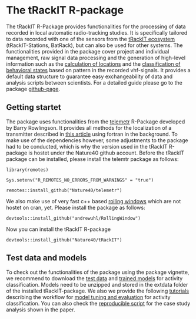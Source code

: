 # The tRackIT R-package

The tRackIT R-Package provides functionalities for the processing of data recorded in local automatic radio-tracking studies. It is specifically tailored to data recorded with one of the sensors from the [tRackIT ecosystem](https://dx.doi.org/10.18420/informatik2021-035) (tRackIT-Stations, BatRack), but can also be used for other systems. The functionalities provided in the package cover project and individual management, raw signal data processing and the generation of high-level information such as the [calculation of locations]( https://doi.org/10.1111/2041-210X.13294) and the [classification of behavioral states](https://doi.org/10.1101/2022.03.22.485147)  based on pattern in the recorded vhf-signals. It provides a default data structure to guarantee easy exchangeability of data and analysis scripts between scientists. For a detailed guide please go to the package [github-page](https://nature40.github.io/tRackIT/). 

## Getting startet

The package uses functionalities from the [telemetr](https://github.com/barryrowlingson/telemetr) R-Package developed by Barry Rowlingson. It provides all methods for the localization of a transmitter described in [this article](https://doi.org/10.2307/1268030) using fortran in the background. To make use of the dependencies however, some adjustments to the package had to be conducted, which is why the version used in the tRackIT R-package is hostet under the Nature40 github account. Before the tRackIT package can be installed, please install the telemtr package as follows:

```
library(remotes)

Sys.setenv("R_REMOTES_NO_ERRORS_FROM_WARNINGS" = "true")

remotes::install_github("Nature40/telemetr")
```

We also make use of very fast c++ based [rolling windows](https://github.com/andrewuhl/RollingWindow) which are not hostet on cran, yet. Please install the package as follows:

```
devtools::install_github("andrewuhl/RollingWindow")
```


Now you can install the tRackIT R-package

```
devtools::install_github("Nature40/tRackIT")

```

## Test data and models

To check out the functionalities of the package using the package vignette, we recommend to download the [test data](https://data.uni-marburg.de/handle/dataumr/172) and [trained models]( https://doi.org/10.17192/fdr/79) for activity classification. Models need to be unzipped and stored in the extdata folder of the installed tRackIT-package. We also we provide the following [tutorials](https://github.com/Nature40/tRackIT/tree/main/rmd) describing the workflow for [model tuning and evaluation](https://nature40.github.io/tRackIT_activity_classification_model_tuning_and_evaluation/) for activity classification. You can also check the [reproducible script](https://nature40.github.io/tRackIt_activity_ecological_case_study/) for the case study analysis shown in the paper.



 


